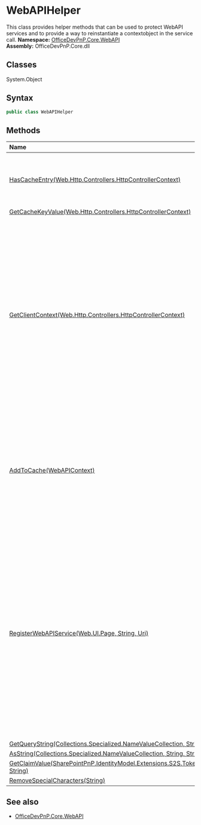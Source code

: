 # WebAPIHelper
This class provides helper methods that can be used to protect WebAPI services and to provide a 
            way to reinstantiate a contextobject in the service call.
**Namespace:** [OfficeDevPnP.Core.WebAPI](OfficeDevPnP.Core.WebAPI.md)  
**Assembly:** OfficeDevPnP.Core.dll  
## Classes
System.Object  
## Syntax
```C#
public class WebAPIHelper
```
## Methods
|**Name**|**Description**|
|:-----|:-----|
| [HasCacheEntry(Web.Http.Controllers.HttpControllerContext)](WebAPIHelperHasCacheEntryWeb.Http.Controllers.HttpControllerContext.md) | Checks if this request has a servicesToken cookie. To be used from inside the WebAPI.
| [GetCacheKeyValue(Web.Http.Controllers.HttpControllerContext)](WebAPIHelperGetCacheKeyValueWeb.Http.Controllers.HttpControllerContext.md) | 
| [GetClientContext(Web.Http.Controllers.HttpControllerContext)](WebAPIHelperGetClientContextWeb.Http.Controllers.HttpControllerContext.md) | Creates a ClientContext token for the incoming WebAPI request. This is done by - looking up the servicesToken - extracting the cacheKey - get the AccessToken from cache. If the AccessToken is expired a new one is requested using the refresh token - creation of a ClientContext object based on the AccessToken
| [AddToCache(WebAPIContext)](WebAPIHelperAddToCacheWebAPIContext.md) | Uses the information regarding the requesting app to obtain an access token and caches that using the cachekey. This method is called from the Register WebAPI service api.
| [RegisterWebAPIService(Web.UI.Page, String, Uri)](WebAPIHelperRegisterWebAPIServiceWeb.UI.PageStringUri.md) | This method needs to be called from a code behind of the SharePoint app startup page (default.aspx). It registers the calling SharePoint app by calling a specific "Register" api in your WebAPI service. Note: Given that method is async you'll need to add the Async="true" page directive to the page that uses this method.
| [GetQueryString(Collections.Specialized.NameValueCollection, String, Func2<String,T>, T)](WebAPIHelperGetQueryStringCollections.Specialized.NameValueCollectionStringFunc2<String,T>T.md) | 
| [AsString(Collections.Specialized.NameValueCollection, String, String)](WebAPIHelperAsStringCollections.Specialized.NameValueCollectionStringString.md) | 
| [GetClaimValue(SharePointPnP.IdentityModel.Extensions.S2S.Tokens.JsonWebSecurityToken, String)](WebAPIHelperGetClaimValueSharePointPnP.IdentityModel.Extensions.S2S.Tokens.JsonWebSecurityTokenString.md) | 
| [RemoveSpecialCharacters(String)](WebAPIHelperRemoveSpecialCharactersString.md) | 
## See also
- [OfficeDevPnP.Core.WebAPI](OfficeDevPnP.Core.WebAPI.md)
